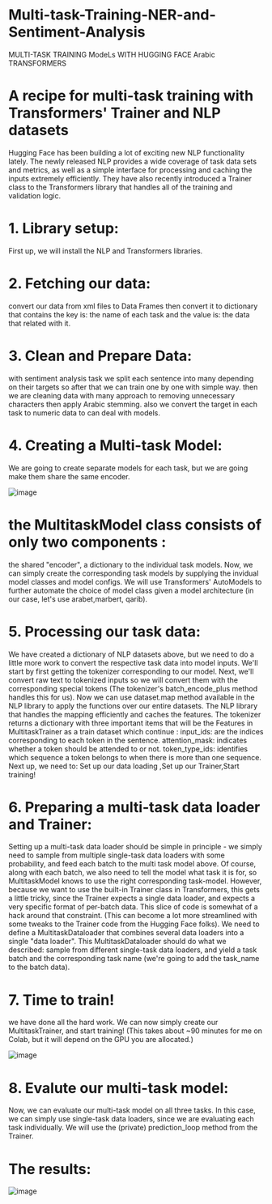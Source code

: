 # Multi-task-Training-NER-and-Sentiment-Analysis
MULTI-TASK TRAINING ModeLs WITH  HUGGING FACE Arabic TRANSFORMERS

# A recipe for multi-task training with Transformers' Trainer and NLP datasets
Hugging Face has been building a lot of exciting new NLP functionality lately.
The newly released NLP provides a wide coverage of task data sets and metrics, as well as a simple interface for processing and caching the inputs extremely efficiently.
They have also recently introduced a Trainer class to the Transformers library that handles all of the training and validation logic.
# 1. Library setup:
First up, we will install the NLP and Transformers libraries.
# 2. Fetching our data:
convert our data from xml files to Data Frames then convert it to dictionary that contains the key is: the name of each task and the value is: the data that related with it.
# 3. Clean and Prepare Data:
with sentiment analysis task we split each sentence into many depending on their targets so after that we can train one by one with simple way.
then we are cleaning data with many approach to removing unnecessary characters then apply Arabic stemming.
also we convert the target in each task to numeric data to can deal with models.
# 4. Creating a Multi-task Model:
 We are going to create separate models for each task, but we are going make them share the same encoder.

![image](https://github.com/wesam-alsohle/Multi-task-Training-NER-and-Sentiment-Analysis/assets/42867555/88b0f45a-24b9-4635-81be-c721c1bf6793)

# the MultitaskModel class consists of only two components :
the shared "encoder", a dictionary to the individual task models.
Now, we can simply create the corresponding task models by supplying the invidual model classes and model configs. We will use Transformers' AutoModels to further automate the choice of model class given a model architecture (in our case, let's use arabet,marbert, qarib).
# 5. Processing our task data:
 We have created a dictionary of NLP datasets above, but we need to do a little more work to convert the respective task data into model inputs.
 We'll start by first getting the tokenizer corresponding to our model.
 Next, we'll convert raw text to tokenized inputs so we will convert them with the corresponding special tokens (The tokenizer's batch_encode_plus method handles this for us).
 Now we can use dataset.map method available in the NLP library to apply the functions over our entire datasets.
 The NLP library that handles the mapping efficiently and caches the features.
 The tokenizer returns a dictionary with three important items that will be the Features in MultitaskTrainer as a train dataset which continue :
 input_ids: are the indices corresponding to each token in the sentence.
 attention_mask: indicates whether a token should be attended to or not.
 token_type_ids: identifies which sequence a token belongs to when there is more than one sequence.
 Next up, we need to: Set up our data loading ,Set up our Trainer,Start training!
# 6. Preparing a multi-task data loader and Trainer:
Setting up a multi-task data loader should be simple in principle - we simply need to sample from multiple single-task data loaders with some probability, and feed each batch to the multi task model above.
Of course, along with each batch, we also need to tell the model what task it is for, so MultitaskModel knows to use the right corresponding task-model.
However, because we want to use the built-in Trainer class in Transformers, this gets a little tricky, since the Trainer expects a single data loader, and expects a very specific format of per-batch data.
This slice of code is somewhat of a hack around that constraint. (This can become a lot more streamlined with some tweaks to the Trainer code from the Hugging Face folks).
We need to define a MultitaskDataloader that combines several data loaders into a single "data loader". This MultitaskDataloader should do what we described: 
sample from different single-task data loaders, and yield a task batch and the corresponding task name (we're going to add the task_name to the batch data).
# 7. Time to train!
we have done all the hard work. We can now simply create our MultitaskTrainer, and start training!
(This takes about ~90 minutes for me on Colab, but it will depend on the GPU you are allocated.)

![image](https://github.com/wesam-alsohle/Multi-task-Training-NER-and-Sentiment-Analysis/assets/42867555/bbe7cda4-6b20-4f3d-aca8-32495ef0fc87)

# 8. Evalute our multi-task model:
Now, we can evaluate our multi-task model on all three tasks. In this case, we can simply use single-task data loaders, since we are evaluating each task individually.
We will use the (private) prediction_loop method from the Trainer.

# The results:
![image](https://github.com/wesam-alsohle/Multi-task-Training-NER-and-Sentiment-Analysis/assets/42867555/8357d8cb-b271-466e-af21-065c8cc10e9c)
